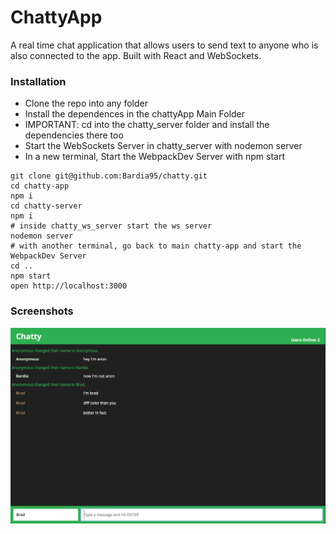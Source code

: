 # ChattyApp

A real time chat application that allows users to send text to anyone who is also connected to the app. Built with React and WebSockets.

### Installation

-   Clone the repo into any folder <br />
-   Install the dependences in the chattyApp Main Folder <br />
-   IMPORTANT: cd into the chatty_server folder and install the dependencies there too <br />
-   Start the WebSockets Server in chatty_server with nodemon server <br />
-   In a new terminal, Start the WebpackDev Server with npm start

```
git clone git@github.com:Bardia95/chatty.git
cd chatty-app
npm i
cd chatty-server
npm i
# inside chatty_ws_server start the ws server
nodemon server
# with another terminal, go back to main chatty-app and start the WebpackDev Server
cd ..
npm start
open http://localhost:3000
```

### Screenshots

!["Screenshot of chatty-app"](https://github.com/Bardia95/chatty/blob/master/public/ChattyScreenshot.png)
